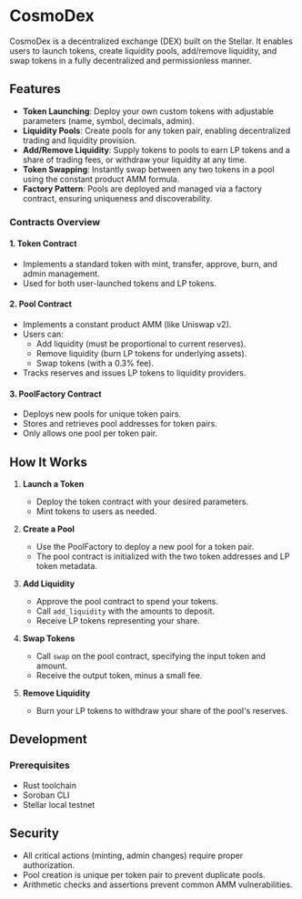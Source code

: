 # CosmoDex

CosmoDex is a decentralized exchange (DEX) built on the Stellar. It enables users to launch tokens, create liquidity pools, add/remove liquidity, and swap tokens in a fully decentralized and permissionless manner.

## Features

- **Token Launching**: Deploy your own custom tokens with adjustable parameters (name, symbol, decimals, admin).
- **Liquidity Pools**: Create pools for any token pair, enabling decentralized trading and liquidity provision.
- **Add/Remove Liquidity**: Supply tokens to pools to earn LP tokens and a share of trading fees, or withdraw your liquidity at any time.
- **Token Swapping**: Instantly swap between any two tokens in a pool using the constant product AMM formula.
- **Factory Pattern**: Pools are deployed and managed via a factory contract, ensuring uniqueness and discoverability.

### Contracts Overview

#### 1. Token Contract

- Implements a standard token with mint, transfer, approve, burn, and admin management.
- Used for both user-launched tokens and LP tokens.

#### 2. Pool Contract

- Implements a constant product AMM (like Uniswap v2).
- Users can:
  - Add liquidity (must be proportional to current reserves).
  - Remove liquidity (burn LP tokens for underlying assets).
  - Swap tokens (with a 0.3% fee).
- Tracks reserves and issues LP tokens to liquidity providers.

#### 3. PoolFactory Contract

- Deploys new pools for unique token pairs.
- Stores and retrieves pool addresses for token pairs.
- Only allows one pool per token pair.

## How It Works

1. **Launch a Token**
   - Deploy the token contract with your desired parameters.
   - Mint tokens to users as needed.

2. **Create a Pool**
   - Use the PoolFactory to deploy a new pool for a token pair.
   - The pool contract is initialized with the two token addresses and LP token metadata.

3. **Add Liquidity**
   - Approve the pool contract to spend your tokens.
   - Call `add_liquidity` with the amounts to deposit.
   - Receive LP tokens representing your share.

4. **Swap Tokens**
   - Call `swap` on the pool contract, specifying the input token and amount.
   - Receive the output token, minus a small fee.

5. **Remove Liquidity**
   - Burn your LP tokens to withdraw your share of the pool's reserves.

## Development

### Prerequisites

- Rust toolchain
- Soroban CLI
- Stellar local testnet



## Security

- All critical actions (minting, admin changes) require proper authorization.
- Pool creation is unique per token pair to prevent duplicate pools.
- Arithmetic checks and assertions prevent common AMM vulnerabilities.

